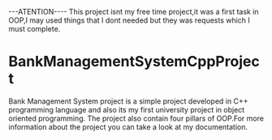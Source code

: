 ---ATENTION----
This project isnt my free time project,it was a first task in OOP,I may used things that I dont needed but they was requests which I must complete. 
# BankManagementSystemCppProject
Bank Management System project is a simple project developed in C++ programming language and also its my first university project in object oriented programming.
The project also contain four pillars of OOP.For more information about the  project you can take a look at my documentation.
